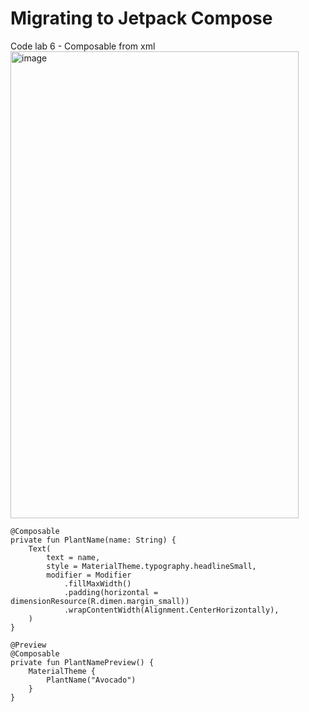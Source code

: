 # Migrating to Jetpack Compose

Code lab 6 - Composable from xml
<img width="461" height="747" alt="image" src="https://github.com/user-attachments/assets/25d3770f-206b-454a-b1c3-6870ce048713" />
```
@Composable
private fun PlantName(name: String) {
    Text(
        text = name,
        style = MaterialTheme.typography.headlineSmall,
        modifier = Modifier
            .fillMaxWidth()
            .padding(horizontal = dimensionResource(R.dimen.margin_small))
            .wrapContentWidth(Alignment.CenterHorizontally),
    )
}

@Preview
@Composable
private fun PlantNamePreview() {
    MaterialTheme {
        PlantName("Avocado")
    }
}
```
